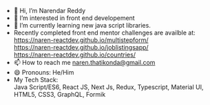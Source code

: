 - 👋 Hi, I’m Narendar Reddy
- 👀 I’m interested in front end developement 
- 🌱 I’m currently learning new java script libraries.
-  Recently completed front end mentor challenges are availble at:   
   https://naren-reactdev.github.io/multistepform/   
   https://naren-reactdev.github.io/joblistingsapp/  
   https://naren-reactdev.github.io/countries/  
- 📫 How to reach me naren.thatikonda@gmail.com
- 😄 Pronouns: He/Him
- My Tech Stack:  
 Java Script/ES6, React JS, Next Js,  Redux, Typescript, Material UI, HTML5, CSS3, GraphQL, Formik 

<!---
Naren-ReactDev/Naren-ReactDev is a ✨ special ✨ repository because its `README.md` (this file) appears on your GitHub profile.
You can click the Preview link to take a look at your changes.
--->
